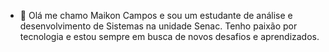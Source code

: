 - 👋 Olá me chamo Maikon Campos e sou um estudante de análise e desenvolvimento de Sistemas na unidade Senac. Tenho paixão por tecnologia e estou
  sempre em busca de novos desafios e aprendizados.


<!---
maiklongline/maiklongline is a ✨ special ✨ repository because its `README.md` (this file) appears on your GitHub profile.
You can click the Preview link to take a look at your changes.
--->
